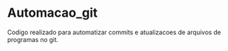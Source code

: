 # Automacao_git

Codigo realizado para automatizar commits e atualizacoes de arquivos de programas no git.
